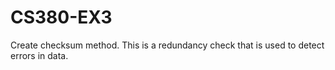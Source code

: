 # CS380-EX3

Create checksum method.
This is a redundancy check that is used to detect errors in data.
